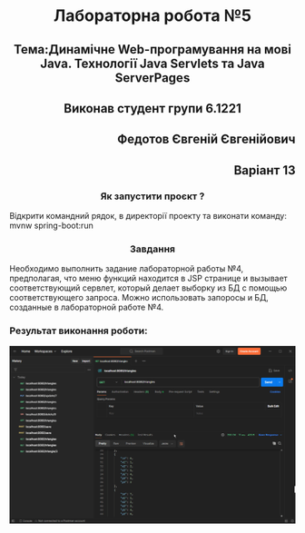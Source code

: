 <h1 align="center">Лабораторна робота №5</h1>
<h2 align="center">Тема:Динамічне Web-програмування на мові Java. Технології Java Servlets та Java ServerPages</h2>
<h2 align="center">Виконав студент групи 6.1221</h2>
<h2 align="right">Федотов Євгеній Євгенійович</h2>
<h2 align="right">Варіант 13</h2>
<h3 align="center">Як запустити проєкт ?</h3>
Відкрити командний рядок, в директорії проекту та виконати команду: mvnw spring-boot:run
<h3 align="center">Завдання</h3>
Необходимо выполнить задание лабораторной работы №4, предполагая, что меню функций находится в JSP странице и вызывает соответствующий сервлет, который делает выборку из БД с помощью соответствующего запроса. Можно использовать запоросы и БД, созданные в лабораторной работе №4.
<h3>Результат виконання роботи:</h3>
<img src="gif/Postman_o6GA6Iz5iC.gif">
